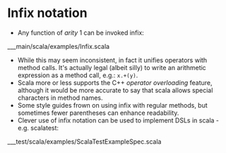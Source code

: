 # Infix notation

+ Any function of *arity* 1 can be invoked infix:

___main/scala/examples/Infix.scala

+ While this may seem inconsistent, in fact it unifies operators with method calls.  It's actually legal (albeit silly)
to write an arithmetic expression as a method call, e.g.: `x.+(y)`.
+ Scala more or less supports the C++ *operator overloading* feature, although it would be more accurate to say that
scala allows special characters in method names.
+ Some style guides frown on using infix with regular methods, but sometimes fewer parentheses can enhance readability. 
+ Clever use of infix notation can be used to implement DSLs in scala - e.g. scalatest:

___test/scala/examples/ScalaTestExampleSpec.scala
